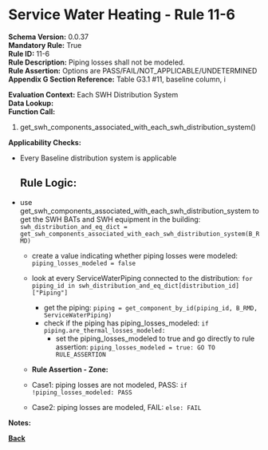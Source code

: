 # Service Water Heating - Rule 11-6

**Schema Version:** 0.0.37  
**Mandatory Rule:** True  
**Rule ID:** 11-6  
**Rule Description:** Piping losses shall not be modeled.   
**Rule Assertion:** Options are PASS/FAIL/NOT_APPLICABLE/UNDETERMINED  
**Appendix G Section Reference:** Table G3.1 #11, baseline column, i

**Evaluation Context:** Each SWH Distribution System  
**Data Lookup:**   
**Function Call:**

1. get_swh_components_associated_with_each_swh_distribution_system()

**Applicability Checks:**
- Every Baseline distribution system is applicable


    ## Rule Logic:
- use get_swh_components_associated_with_each_swh_distribution_system to get the SWH BATs and SWH equipment in the building: `swh_distribution_and_eq_dict = get_swh_components_associated_with_each_swh_distribution_system(B_RMD)`
    - create a value indicating whether piping losses were modeled: `piping_losses_modeled = false`
    - look at every ServiceWaterPiping connected to the distribution: `for piping_id in swh_distribution_and_eq_dict[distribution_id]["Piping"]`
        - get the piping: `piping = get_component_by_id(piping_id, B_RMD, ServiceWaterPiping) `
        - check if the piping has piping_losses_modeled: `if piping.are_thermal_losses_modeled:`
            - set the piping_losses_modeled to true and go directly to rule assertion: `piping_losses_modeled = true: GO TO RULE_ASSERTION`

    - **Rule Assertion - Zone:**
    - Case1: piping losses are not modeled, PASS: `if !piping_losses_modeled: PASS`
    - Case2: piping losses are modeled, FAIL: `else: FAIL`


**Notes:**

**[Back](../_toc.md)**
